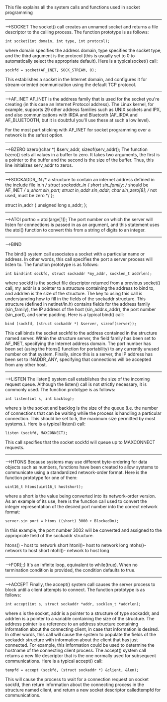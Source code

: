 This file explains all the system calls and functions used in socket programming

-----------------------------------------------------------------------------------------------------------------------------

-->SOCKET
The socket() call creates an unnamed socket and returns a file descriptor to the calling process.  The function prototype is as follows:

    int socket(int domain, int type, int protocol);

where domain specifies the address domain, type specifies the socket type, and the third argument is the protocol (this is usually set to 0 to automatically select the appropriate default).  Here is a typicalsocket() call:

    sockfd = socket(AF_INET, SOCK_STREAM, 0);

This establishes a socket in the Internet domain, and configures it for stream-oriented communication using the default TCP protocol. 

-----------------------------------------------------------------------------------------------------------------------------

-->AF_INET
AF_INET is the address family that is used for the socket you're creating (in this case an Internet Protocol address). The Linux kernel, for example, supports 29 other address families such as UNIX sockets and IPX, and also communications with IRDA and Bluetooth (AF_IRDA and AF_BLUETOOTH, but it is doubtful you'll use these at such a low level).

For the most part sticking with AF_INET for socket programming over a network is the safest option.

-----------------------------------------------------------------------------------------------------------------------------

-->BZERO
 bzero((char *) &serv_addr, sizeof(serv_addr));
The function bzero() sets all values in a buffer to zero. It takes two arguments, the first is a pointer to the buffer and the second is the size of the buffer. Thus, this line initializes serv_addr to zeros.

-----------------------------------------------------------------------------------------------------------------------------

-->SOCKADDR_IN
/* a structure to contain an internet address 
   defined in the include file in.h */
struct sockaddr_in {
        short   sin_family; /* should be AF_INET */
        u_short sin_port;
        struct  in_addr sin_addr;
        char    sin_zero[8]; /* not used, must be zero */
};

struct in_addr {
   unsigned long s_addr;
};

-----------------------------------------------------------------------------------------------------------------------------

-->ATOI
     portno = atoi(argv[1]);
The port number on which the server will listen for connections is passed in as an argument, and this statement uses the atoi() function to convert this from a string of digits to an integer.

-----------------------------------------------------------------------------------------------------------------------------

-->BIND

The bind() system call associates a socket with a particular name or address.  In other words, this call specifies the port a server process will listen to.  The function prototype is as follows:

    int bind(int sockfd, struct sockaddr *my_addr, socklen_t addrlen);

where sockfd is the socket file descriptor returned from a previous socket() call, my_addr is a pointer to a structure containing the address to bind to, and addrlen is the size of the structure.  The key to using this call is understanding how to fill in the fields of the sockaddr structure.  This structure (defined in netinet/in.h) contains fields for the address family (sin_family), the IP address of the host (sin_addr.s_addr), the port number (sin_port), and some padding.  Here is a typical bind() call:

    bind (sockfd, (struct sockaddr *) &server, sizeof(server));

This call binds the socket sockfd to the address contained in the structure named server.  Within the structure server, the field family has been set to AF_INET, specifying the Internet address domain.  The port number has been set (using the htons() function for portability) to any currently unused number on that system.  Finally, since this is a server, the IP address has been set to INADDR_ANY, specifying that connections will be accepted from any other host.

-----------------------------------------------------------------------------------------------------------------------------

-->LISTEN
The listen() system call establishes the size of the incoming request queue.  Although the listen() call is not strictly necessary, it is commonly used.  The function prototype is as follows:

    int listen(int s, int backlog);

where s is the socket and backlog is the size of the queue (i.e. the number of connections that can be waiting while the process is handling a particular connection. This should be set to 5, the maximum size permitted by most systems.).  Here is a typical listen() call:

    listen (sockfd, MAXCONNECT);

This call specifies that the socket sockfd will queue up to MAXCONNECT requests. 

-----------------------------------------------------------------------------------------------------------------------------

-->HTONS
Because systems may use different byte-ordering for data objects such as numbers, functions have been created to allow systems to communicate using a standardized network-order format.  Here is the function prototype for one of them:

    uint16_t htons(uint16_t hostshort);

where a short is the value being converted into its network-order version.  As an example of its use, here is the function call used to convert the integer representation of the desired port number into the correct network format:

    server.sin_port = htons ((short) 3000 + BlockedOn);

In this example, the port number 3002 will be converted and assigned to the appropriate field of the sockaddr structure. 

htons() - host to network short
htonl()- host to network long
ntohs()- network to host short
ntohl()- network to host long

-----------------------------------------------------------------------------------------------------------------------------

-->FOR(;;)
It's an infinite loop, equivalent to while(true). When no termination condition is provided, the condition defaults to true.

-----------------------------------------------------------------------------------------------------------------------------

-->ACCEPT
Finally, the accept() system call causes the server process to block until a client attempts to connect.  The function prototype is as follows:

    int accept(int s, struct sockaddr *addr, socklen_t *addrlen);

where s is the socket, addr is a pointer to a structure of type sockaddr, and addrlen is a pointer to a variable containing the size of the structure.  The address pointer is a reference to an address structure containing information about the connecting client, in case that information is desired.  In other words, this call will cause the system to populate the fields of the sockaddr structure with information about the client that has just connected.  For example, this information could be used to determine the hostname of the connecting client process.  The accept() system call returns a new file descriptor that is the one normally used for subsequent communications.  Here is a typical accept() call:

    tempfd = accept (sockfd, (struct sockaddr *) &client, &len);

This will cause the process to wait for a connection request on socket sockfd, then return information about the connecting process in the structure named client, and return a new socket descriptor calledtempfd for communications. 
